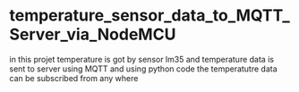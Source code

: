 # temperature_sensor_data_to_MQTT_Server_via_NodeMCU
in this projet temperature is got by sensor lm35 and temperature data is sent to server using MQTT and using python code the temperatutre data can be subscribed from any where
